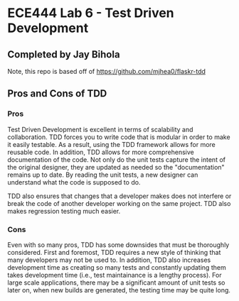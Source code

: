# ECE444 Lab 6 - Test Driven Development
## Completed by Jay Bihola

Note, this repo is based off of https://github.com/mjhea0/flaskr-tdd

## Pros and Cons of TDD

### Pros
Test Driven Development is excellent in terms of scalability and collaboration. TDD forces you to write code that is modular in order to make it easily testable. As a result, using the TDD framework allows for more reusable code. In addition, TDD allows for more comprehensive documentation of the code. Not only do the unit tests capture the intent of the original designer, they are updated as needed so the "documentation" remains up to date. By reading the unit tests, a new designer can understand what the code is supposed to do.

TDD also ensures that changes that a developer makes does not interfere or break the code of another developer working on the same project. TDD also makes regression testing much easier.

### Cons
Even with so many pros, TDD has some downsides that must be thoroughly considered. First and foremost, TDD requires a new style of thinking that many developers may not be used to. In addition, TDD also increases development time as creating so many tests and constantly updating them takes development time (i.e., test maintainance is a lengthy process). For large scale applications, there may be a significant amount of unit tests so later on, when new builds are generated, the testing time may be quite long. 
